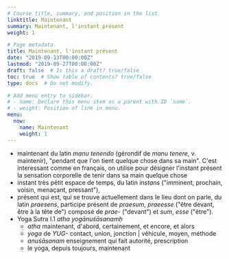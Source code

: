 ```yaml
---
# Course title, summary, and position in the list.
linktitle: Maintenant
summary: Maintenant, l'instant présent
weight: 1

# Page metadata.
title: Maintenant, l'instant présent
date: "2019-09-13T00:00:00Z"
lastmod: "2019-09-27T00:00:00Z"
draft: false  # Is this a draft? true/false
toc: true  # Show table of contents? true/false
type: docs  # Do not modify.

# Add menu entry to sidebar.
# - name: Declare this menu item as a parent with ID `name`.
# - weight: Position of link in menu.
menu:
  now:
    name: Maintenant
    weight: 1
---
```


* maintenant
du latin _manu tenendo_ (gérondif de _manu tenere_, v. maintenir),
"pendant que l'on tient quelque chose dans sa main".
C'est interessant comme en français, on utilise pour désigner l'instant présent
la sensation corporelle de tenir dans sa main quelque chose
* instant
très pêtit espace de temps, du latin _instans_
("imminent, prochain, voisin, menaçant, pressant"),
* présent
qui est, qui se trouve actuellement dans le lieu dont on parle,
du latin _praesens_, participe présent de _praesum_, _praeesse_ ("être devant,
être à la tête de") composé de _prae_- ("devant") et _sum_, _esse_ ("être").
* Yoga Sutra I.1 _atha yogānuśāsanamḥ_
  * _atha_ maintenant, d'abord, certainement, et encore, et alors
  * _yoga_ de _YUG-_ contact, union, jonction | véhicule, moyen, méthode
  * _anuśāsanam_ enseignement qui fait autorité, prescription
  * le yoga, depuis toujours, maintenant


